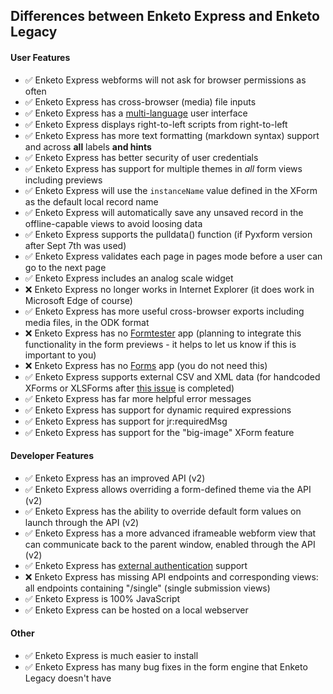 ## Differences between Enketo Express and Enketo Legacy

#### User Features

* :white_check_mark: Enketo Express webforms will not ask for browser permissions as often
* :white_check_mark: Enketo Express has cross-browser (media) file inputs
* :white_check_mark: Enketo Express has a [multi-language](../README.md#translation) user interface
* :white_check_mark: Enketo Express displays right-to-left scripts from right-to-left
* :white_check_mark: Enketo Express has more text formatting (markdown syntax) support and across **all** labels **and hints**
* :white_check_mark: Enketo Express has better security of user credentials
* :white_check_mark: Enketo Express has support for multiple themes in *all* form views including previews 
* :white_check_mark: Enketo Express will use the `instanceName` value defined in the XForm as the default local record name
* :white_check_mark: Enketo Express will automatically save any unsaved record in the offline-capable views to avoid loosing data
* :white_check_mark: Enketo Express supports the pulldata() function (if Pyxform version after Sept 7th was used)
* :white_check_mark: Enketo Express validates each page in pages mode before a user can go to the next page
* :white_check_mark: Enketo Express includes an analog scale widget
* :x: Enketo Express no longer works in Internet Explorer (it does work in Microsoft Edge of course)
* :white_check_mark: Enketo Express has more useful cross-browser exports including media files, in the ODK format
* :x: Enketo Express has no [Formtester](https://enketo.org/formtester) app (planning to integrate this functionality in the form previews - it helps to let us know if this is important to you)
* :x: Enketo Express has no [Forms](https://enketo.org/forms) app (you do not need this)
* :white_check_mark: Enketo Express supports external CSV and XML data (for handcoded XForms or XLSForms after [this issue](https://github.com/XLSForm/pyxform/issues/30) is completed)
* :white_check_mark: Enketo Express has far more helpful error messages
* :white_check_mark: Enketo Express has support for dynamic required expressions
* :white_check_mark: Enketo Express has support for jr:requiredMsg
* :white_check_mark: Enketo Express has support for the "big-image" XForm feature

#### Developer Features
* :white_check_mark: Enketo Express has an improved API (v2)
* :white_check_mark: Enketo Express allows overriding a form-defined theme via the API (v2) 
* :white_check_mark: Enketo Express has the ability to override default form values on launch through the API (v2)
* :white_check_mark: Enketo Express has a more advanced iframeable webform view that can communicate back to the parent window, enabled through the API (v2)
* :white_check_mark: Enketo Express has [external authentication](../README.md#authentication) support 
* :x: Enketo Express has missing API endpoints and corresponding views: all endpoints containing "/single" (single submission views)
* :white_check_mark: Enketo Express is 100% JavaScript
* :white_check_mark: Enketo Express can be hosted on a local webserver

#### Other
* :white_check_mark: Enketo Express is much easier to install
* :white_check_mark: Enketo Express has many bug fixes in the form engine that Enketo Legacy doesn't have

